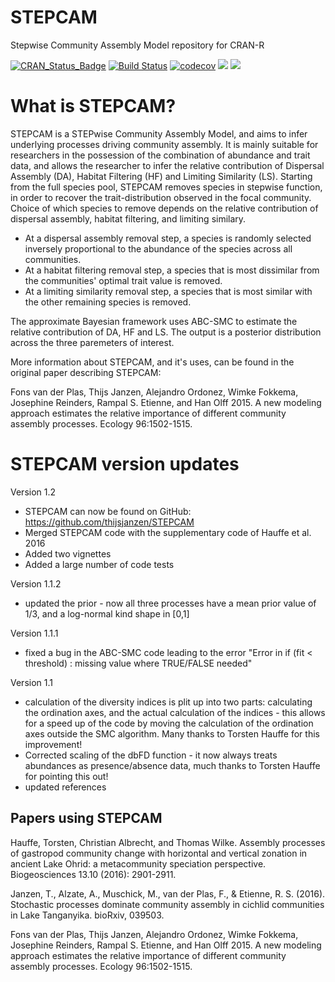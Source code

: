 # STEPCAM
Stepwise Community Assembly Model repository for CRAN-R

[![CRAN_Status_Badge](http://www.r-pkg.org/badges/version/STEPCAM)](https://cran.r-project.org/package=STEPCAM)
[![Build Status](https://travis-ci.org/thijsjanzen/STEPCAM.svg?branch=master)](https://travis-ci.org/thijsjanzen/STEPCAM)
[![codecov](https://codecov.io/gh/thijsjanzen/STEPCAM/branch/master/graph/badge.svg)](https://codecov.io/gh/thijsjanzen/STEPCAM)
[![](http://cranlogs.r-pkg.org/badges/grand-total/STEPCAM)](https://cran.r-project.org/package=STEPCAM)
[![](http://cranlogs.r-pkg.org/badges/STEPCAM)](https://cran.r-project.org/package=STEPCAM)

# What is STEPCAM?
STEPCAM is a STEPwise Community Assembly Model, and aims to infer underlying processes driving community assembly. It is mainly suitable for researchers in the possession of the combination of abundance and trait data, and allows the researcher to infer  the relative contribution of Dispersal Assembly (DA), Habitat Filtering (HF) and Limiting Similarity (LS).
Starting from the full species pool, STEPCAM removes species in stepwise function, in order to recover the trait-distribution observed in the focal community. 
Choice of which species to remove depends on the relative contribution of dispersal assembly, habitat filtering, and limiting similary. 
- At a dispersal assembly removal step, a species is randomly selected inversely proportional to the abundance of the species across all communities. 
- At a habitat filtering removal step, a species that is most dissimilar from the communities' optimal trait value is removed. 
- At a limiting similarity removal step, a species that is most similar with the other remaining species is removed. 

The approximate Bayesian framework uses ABC-SMC to estimate the relative contribution of DA, HF and LS. The output is a posterior distribution across the three paremeters of interest.

More information about STEPCAM, and it's uses, can be found in the original paper describing STEPCAM:

Fons van der Plas, Thijs Janzen, Alejandro Ordonez, Wimke Fokkema, Josephine Reinders, Rampal S. Etienne, and Han Olff 2015. A new modeling approach estimates the relative importance of different community assembly processes. Ecology 96:1502-1515.

# STEPCAM version updates
Version 1.2 
  - STEPCAM can now be found on GitHub: https://github.com/thijsjanzen/STEPCAM 
  - Merged STEPCAM code with the supplementary code of Hauffe et al. 2016 
  - Added two vignettes 
  - Added a large number of code tests 

Version 1.1.2 
  - updated the prior - now all three processes have a mean prior value of 1/3, and a log-normal kind shape in [0,1]

Version 1.1.1 
- fixed a bug in the ABC-SMC code leading to the error "Error in if (fit < threshold)  : missing value where TRUE/FALSE needed" 

Version 1.1 
- calculation of the diversity indices is plit up into two parts: calculating the ordination axes, and the actual calculation of the indices - this allows for a speed up of the code by moving the calculation of the ordination axes outside the SMC algorithm. Many thanks to Torsten Hauffe for this improvement! 
- Corrected scaling of the dbFD function - it now always treats abundances as presence/absence data, much thanks to Torsten Hauffe for pointing this out! 
- updated references 

## Papers using STEPCAM

Hauffe, Torsten, Christian Albrecht, and Thomas Wilke. Assembly processes of gastropod community change with horizontal and vertical zonation in ancient Lake Ohrid: a metacommunity speciation perspective. Biogeosciences 13.10 (2016): 2901-2911.

Janzen, T., Alzate, A., Muschick, M., van der Plas, F., & Etienne, R. S. (2016). Stochastic processes dominate community assembly in cichlid communities in Lake Tanganyika. bioRxiv, 039503.

Fons van der Plas, Thijs Janzen, Alejandro Ordonez, Wimke Fokkema, Josephine Reinders, Rampal S. Etienne, and Han Olff 2015. A new modeling approach estimates the relative importance of different community assembly processes. Ecology 96:1502-1515.
